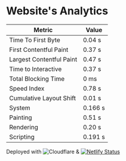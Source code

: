 # Website's Analytics
<table>
        <thead>
            <tr>
                <th>Metric</th>
                <th>Value</th>
            </tr>
        </thead>
        <tbody>
            <tr>
                <td>Time To First Byte</td>
                <td>0.04 s</td>
            </tr>
            <tr>
                <td>First Contentful Paint</td>
                <td>0.37 s</td>
            </tr>
            <tr>
                <td>Largest Contentful Paint</td>
                <td>0.47 s</td>
            </tr>
            <tr>
                <td>Time to Interactive</td>
                <td>0.37 s</td>
            </tr>
            <tr>
                <td>Total Blocking Time</td>
                <td>0 ms</td>
            </tr>
            <tr>
                <td>Speed Index</td>
                <td>0.78 s</td>
            </tr>
            <tr>
                <td>Cumulative Layout Shift</td>
                <td>0.01 s</td>
            </tr>
         <tr>
                <td>System</td>
                <td>0.166 s</td>
            </tr>
         <tr>
                <td>Painting</td>
                <td>0.51 s</td>
            </tr>
         <tr>
                <td>Rendering</td>
                <td>0.20 s</td>
            </tr>
         <tr>
                <td>Scripting</td>
                <td>0.191 s</td>
            </tr>
        </tbody>
    </table>

Deployed with ![Cloudflare](https://img.shields.io/badge/Cloudflare-F38020?style=for-the-badge&logo=Cloudflare&logoColor=white) & [![Netlify Status](https://api.netlify.com/api/v1/badges/287aabb5-426b-4593-9f8a-9d3c1d1001ce/deploy-status)](https://app.netlify.com/sites/madhavdotjs/deploys)
